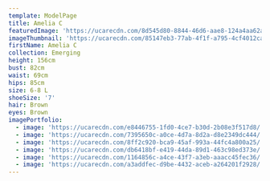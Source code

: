 ```yaml
---
template: ModelPage
title: Amelia C
featuredImage: 'https://ucarecdn.com/8d545d80-8844-46d6-aae8-124a4aa62a31/'
imageThumbnail: 'https://ucarecdn.com/85147eb3-77ab-4f1f-a795-4cf4012ca5d5/'
firstName: Amelia C
collection: Emerging
height: 156cm
bust: 82cm
waist: 69cm
hips: 85cm
size: 6-8 L
shoeSize: '7'
hair: Brown
eyes: Brown
imagePortfolio:
  - image: 'https://ucarecdn.com/e8446755-1fd0-4ce7-b30d-2b08e3f517d8/'
  - image: 'https://ucarecdn.com/7395650c-a0ce-4d7a-8d2a-d8e2349dc444/'
  - image: 'https://ucarecdn.com/8ff2c920-bca9-45af-993a-44fc4a800a25/'
  - image: 'https://ucarecdn.com/db6418bf-e419-44da-89d1-463c98ed373e/'
  - image: 'https://ucarecdn.com/1164856c-a4ce-43f7-a3eb-aaacc45fec36/'
  - image: 'https://ucarecdn.com/a3addfec-d9be-4432-aceb-a264201f2928/'
---
```


